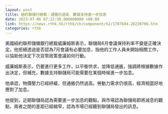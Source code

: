 ```yaml
---
layout: post
title: 紐約聯儲行總裁：通脹仍過高　數據支持進一步加息
date: 2023-07-06 07:22:50.000000000 +08:00
link: https://news.rthk.hk/rthk/ch/component/k2/1707684-20230706.htm
categories: rthk
---
```


美國紐約聯邦儲備銀行總裁威廉姆斯表示，聯儲局6月會議保持利率不變是正確決定。他拒絕透過是否認為7月會議有必要加息，指他的工作人員未開始相關工作，以協助他決定下次貨幣政策會議如何行動。

威廉姆斯表示，仍要進行更多工作，以平衡供求，並降低通脹，強調將根據數據作出決定，但補充，數據支持聯儲局可能需要在某個時候進一步加息。

他承認，物價壓力已經紓緩，但通脹仍然過高。勞動力需求仍很高，經濟相當好地應對了加息。

他提到，近期聯儲局認為需要進一步加息的觀點，與市場認為聯儲局即將減息的觀點，兩者之間的差距已經縮窄，認為市場已經聽到聯儲局發出的訊息。
